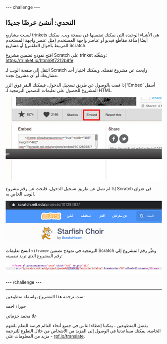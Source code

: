 --- challenge ---

## التحدي: أنشئ عرضًا جديدًا

ليست مشاريع trinkets هي الأشياء الوحيدة التي يمكنك تضمينها في صفحة ويب. يمكنك أيضًا إضافة مقاطع فيديو أو عناصر واجهة المستخدم (مثل عنصر واجهة المستخدم المرتبط بأحوال الطقس) أو مشاريع Scratch.

افتح نموذج تضمين مشروع Scratch على trinket وشغِّله: <https://trinket.io/html/9f7212b8fe>

انتقل إلى صفحة الويب لـ Scratch وابحث عن مشروع تفضله. ويمكنك اختيار أحد مشاريعك أو أي مشروع تجده.

إذا قمت بالوصول عن طريق تسجيل الدخول، فيمكنك النقر فوق الزر ‘Embed’ أسفل المشروع للحصول على تعليمات التضمين البرمجية لـ HTML.

![لقطة الشاشة](images/scratch-embed.png)

إذا لم تصل عن طريق تسجيل الدخول، فابحث عن رقم مشروع Scratch في عنوان الويب الخاص به.

![لقطة الشاشة](images/scratch-project-number.png)

انسخ تعليمات `<iframe>` البرمجية في نموذج تضمين Scratch وغيِّر رقم المشروع إلى رقم المشروع الذي تريد تضمينه:

![لقطة الشاشة](images/scratch-iframe.png)

--- /challenge ---


***
تمت ترجمة هذا المشروع بواسطة متطوعين:

حوراء احمد

علا محمد جزماتي

بفضل المتطوعين ، يمكننا إعطاء الناس في جميع أنحاء العالم فرصة للتعلم بلغتهم الخاصة. يمكنك مساعدتنا في الوصول إلى المزيد من الأشخاص من خلال التطوع للترجمة - مزيد من المعلومات على [rpf.io/translate](https://rpf.io/translate).